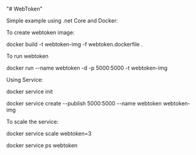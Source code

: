 "# WebToken" 

Simple example using .net Core and Docker:

To create webtoken image:

docker build -t webtoken-img -f webtoken.dockerfile .

To run webtoken

docker run --name webtoken -d -p 5000:5000 -t webtoken-img


Using Service:

docker service init

docker service create --publish 5000:5000 --name webtoken webtoken-img

To scale the service: 

docker service scale webtoken=3

docker service ps webtoken